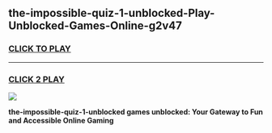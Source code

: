 
## the-impossible-quiz-1-unblocked-Play-Unblocked-Games-Online-g2v47
<h3>
<a href="https://premium76.site?title=the-impossible-quiz-1-unblocked&ref=25A">CLICK TO PLAY</a></h3>
<hr>

<h3>
<a href="https://premium76.site?title=the-impossible-quiz-1-unblocked&ref=25A">CLICK 2 PLAY</a>
  
</h3>

<a href="https://premium76.site?title=the-impossible-quiz-1-unblocked&ref=25A"><img src="https://clearcache.store/games.png"></a>


**the-impossible-quiz-1-unblocked games unblocked: Your Gateway to Fun and Accessible Online Gaming**
